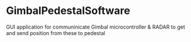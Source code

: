 # GimbalPedestalSoftware
GUI application for communinicate Gimbal microcontroller &amp; RADAR to get and send position from these to pedestal
